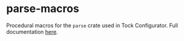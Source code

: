 parse-macros
============

Procedural macros for the `parse` crate used in Tock Configurator. 
Full documentation [here](/doc/Tock_Configurator.md).
